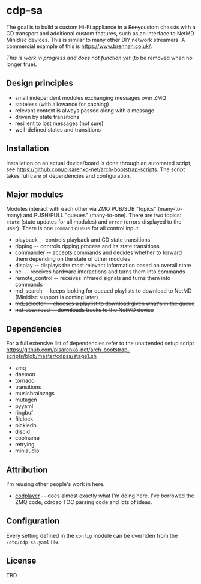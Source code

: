 # cdp-sa

The goal is to build a custom Hi-Fi appliance in a ~~Sony~~custom chassis with a CD transport and additional custom features, such as an interface to NetMD Minidisc devices. This is similar to many other DIY network streamers. A commercial example of this is https://www.brennan.co.uk/.

*This is work in progress and does not function yet* (to be removed when no longer true).

## Design principles

 - small independent modules exchanging messages over ZMQ
 - stateless (with allowance for caching)
 - relevant context is always passed along with a message
 - driven by state transitions
 - resilient to lost messages (not sure)
 - well-defined states and transitions
 
## Installation

Installation on an actual device/board is done through an automated script, see https://github.com/pisarenko-net/arch-bootstrap-scripts. The script takes full care of dependencies and configuration.

## Major modules

Modules interact with each other via ZMQ PUB/SUB "topics" (many-to-many) and PUSH/PULL "queues" (many-to-one). There are two topics: `state` (state updates for all modules) and `error` (errors displayed to the user). There is one `command` queue for all control input.

 - playback -- controls playback and CD state transitions
 - ripping -- controls ripping process and its state transitions
 - commander -- accepts commands and decides whether to forward them depending on the state of other modules
 - display -- displays the most relevant information based on overall state
 - hci -- receives hardware interactions and turns them into commands
 - remote_control -- receives infrared signals and turns them into commands
 - ~~md\_search -- keeps looking for queued playlists to download to NetMD~~ (Minidisc support is coming later)
 - ~~md\_selector -- chooses a playlist to download given what's in the queue~~
 - ~~md\_download -- downloads tracks to the NetMD device~~

## Dependencies

For a full extensive list of dependencies refer to the unattended setup script https://github.com/pisarenko-net/arch-bootstrap-scripts/blob/master/cdpsa/stage1.sh

 - zmq
 - daemon
 - tornado
 - transitions
 - musicbrainzngs
 - mutagen
 - pyyaml
 - ringbuf
 - filelock
 - pickledb
 - discid
 - coolname
 - retrying
 - miniaudio

## Attribution

I'm reusing other people's work in here.
 - [codplayer](https://github.com/petli/codplayer) -- does almost exactly what I'm doing here. I've borrowed the ZMQ code, cdrdao TOC parsing code and lots of ideas.

## Configuration

Every setting defined in the `config` module can be overriden from the `/etc/cdp-sa.yaml` file.

## License

TBD
